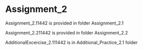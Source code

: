 # Assignment_2
Assignment_2.11442 is provided in folder Assignment_2.1 

Assignment_2.211442 is provided in folder Assignment_2.2

AdditionalExcercise_2.111442 is in Additional_Practice_2.1 folder
